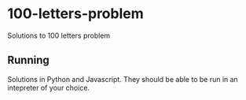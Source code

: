 # 100-letters-problem
Solutions to 100 letters problem

## Running
Solutions in Python and Javascript. They should be able to be run in an intepreter of your choice.
